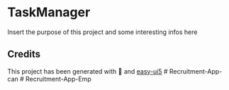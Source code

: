 # TaskManager

Insert the purpose of this project and some interesting infos here

## Credits

This project has been generated with 💙 and [easy-ui5](https://github.com/SAP)
#   R e c r u i t m e n t - A p p - c a n  
 #   R e c r u i t m e n t - A p p - E m p  
 